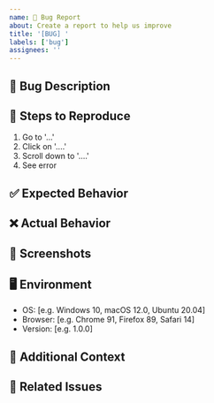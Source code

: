 ```yaml
---
name: 🐛 Bug Report
about: Create a report to help us improve
title: '[BUG] '
labels: ['bug']
assignees: ''
---
```


## 🐛 Bug Description
<!-- A clear and concise description of what the bug is -->

## 🔄 Steps to Reproduce
<!-- Steps to reproduce the behavior -->
1. Go to '...'
2. Click on '....'
3. Scroll down to '....'
4. See error

## ✅ Expected Behavior
<!-- A clear and concise description of what you expected to happen -->

## ❌ Actual Behavior
<!-- A clear and concise description of what actually happened -->

## 📸 Screenshots
<!-- If applicable, add screenshots to help explain your problem -->

## 🖥️ Environment
<!-- Please complete the following information -->
- OS: [e.g. Windows 10, macOS 12.0, Ubuntu 20.04]
- Browser: [e.g. Chrome 91, Firefox 89, Safari 14]
- Version: [e.g. 1.0.0]

## 📝 Additional Context
<!-- Add any other context about the problem here -->

## 🔗 Related Issues
<!-- Link to any related issues -->
